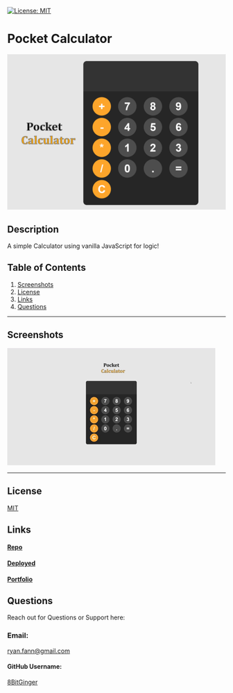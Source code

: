 <a id="badges"></a>
[![License: MIT](https://img.shields.io/badge/License-MIT-yellow.svg)](https://opensource.org/licenses/MIT)

# Pocket Calculator

![screenshot](./assets/images/screenshot-calc.png)

## Description

A simple Calculator using vanilla JavaScript for logic!

## Table of Contents

1. [Screenshots](#screenshot)
2. [License](#license)
3. [Links](#links)
4. [Questions](#support)

---

<a id="screenshot"></a>

## Screenshots

![gif](./assets/images/pocketCalc.gif)

---

<a id="license"></a>

## License

[MIT](url)

<a id="tests"></a>

<a id="links"></a>

## Links

#### [Repo](https://github.com/8BitGinger/pocket-calc)

#### [Deployed](https://8bitginger.github.io/pocket-calc/)

#### [Portfolio](https://ryanfann.netlify.app/)

<a id="support"></a>

## Questions

Reach out for Questions or Support here:

### Email:

ryan.fann@gmail.com

#### GitHub Username:

[8BitGinger](https://github.com/8BitGinger)
